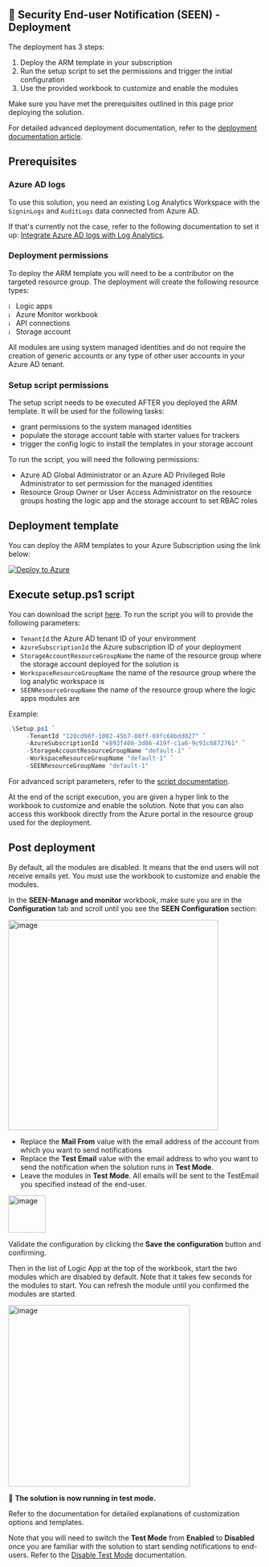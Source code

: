 ## 👀 Security End-user Notification (SEEN) - Deployment

The deployment has 3 steps:

1. Deploy the ARM template in your subscription
2. Run the setup script to set the permissions and trigger the initial configuration
3. Use the provided workbook to customize and enable the modules

Make sure you have met the prerequisites outlined in this page prior deploying the solution. 

For detailed advanced deployment documentation, refer to the [deployment documentation article](/docs/deployment.md).

## Prerequisites

### Azure AD logs

To use this solution, you need an existing Log Analytics Workspace with the `SigninLogs` and `AuditLogs` data connected from Azure AD.

If that's currently not the case, refer to the following documentation to set it up: [Integrate Azure AD logs with Log Analytics](https://learn.microsoft.com/azure/active-directory/reports-monitoring/howto-integrate-activity-logs-with-log-analytics).

### Deployment permissions

To deploy the ARM template you will need to be a contributor on the targeted resource group. The deployment will create the following resource types:

<img width="11" alt="image" src=https://user-images.githubusercontent.com/22434561/224331040-c33e21ed-dbe7-4399-900b-907d7dc339df.png> Logic apps   
<img width="11" alt="image" src="https://user-images.githubusercontent.com/22434561/227536235-629f4e81-9b8d-46e4-bd91-10b3e6861146.png"> Azure Monitor workbook   
<img width="11" alt="image" src=https://user-images.githubusercontent.com/22434561/224331104-e95a32cf-34ee-40e7-b7ed-e026bfbbf105.png> API connections   
<img width="11" alt="image" src=https://user-images.githubusercontent.com/22434561/224331172-5c9c68c0-7ff4-41d9-92a9-d60129808f24.png> Storage account

All modules are using system managed identities and do not require the creation of generic accounts or any type of other user accounts in your Azure AD tenant.

### Setup script permissions

The setup script needs to be executed AFTER you deployed the ARM template. It will be used for the following tasks:
- grant permissions to the system managed identities
- populate the storage account table with starter values for trackers
- trigger the config logic to install the templates in your storage account

To run the script, you will need the following permissions:
- Azure AD Global Administrator or an Azure AD Privileged Role Administrator to set permission for the managed identities
- Resource Group Owner or User Access Administrator on the resource groups hosting the logic app and the storage account to set RBAC roles

## Deployment template

You can deploy the ARM templates to your Azure Subscription using the link below:

[![Deploy to Azure](https://aka.ms/deploytoazurebutton)](https://aka.ms/seendeploy)

## Execute setup.ps1 script

You can download the script [here](https://raw.githubusercontent.com/piaudonn/SecurityNotifications/main/deploy/setup.ps1).
To run the script you will to provide the following parameters:

- `TenantId` the Azure AD tenant ID of your environment
- `AzureSubscriptionId` the Azure subscription ID of your deployment 
- `StorageAccountResourceGroupName` the name of the resource group where the storage account deployed for the solution is
- `WorkspaceResourceGroupName` the name of the resource group where the log analytic workspace is
- `SEENResourceGroupName` the name of the resource group where the logic apps modules are

Example:

```powershell
.\Setup.ps1 `
     -TenantId "120cd98f-1002-45b7-80ff-69fc68bdd027" `
     -AzureSubscriptionId "e893f408-3d86-419f-c1a6-9c91c6872761" `
     -StorageAccountResourceGroupName "default-1" `
     -WorkspaceResourceGroupName "default-1" `
     -SEENResourceGroupName "default-1"
```

For advanced script parameters, refer to the [script documentation](/docs/setupscript.md).

At the end of the script execution, you are given a hyper link to the workbook to customize and enable the solution. Note that you can also access this workbook directly from the Azure portal in the resource group used for the deployment.

## Post deployment

By default, all the modules are disabled. It means that the end users will not receive emails yet. You must use the workbook to customize and enable the modules.

In the **SEEN-Manage and monitor** workbook, make sure you are in the **Configuration** tab and scroll until you see the **SEEN Configuration** section:

<img width="418" alt="image" src="https://user-images.githubusercontent.com/22434561/227535554-6fd33505-147b-4372-bc40-dd8e8ce7e11d.png">

- Replace the **Mail From** value with the email address of the account from which you want to send notifications
- Replace the **Test Email** value with the email address to who you want to send the notification when the solution runs in **Test Mode**.
- Leave the modules in **Test Mode**. All emails will be sent to the TestEmail you specified instead of the end-user.

<img width="74" alt="image" src="https://user-images.githubusercontent.com/22434561/227535697-6c5875d6-d153-4eb6-b7c7-49ddcd9f9112.png">

Validate the configuration by clicking the **Save the configuration** button and confirming.

Then in the list of Logic App at the top of the workbook, start the two modules which are disabled by default. Note that it takes few seconds for the modules to start. You can refresh the module until you confirmed the modules are started.

<img width="361" alt="image" src="https://user-images.githubusercontent.com/22434561/227535860-61eb56b0-d5f2-4d6a-bffb-a006beea80f0.png">


👏 **The solution is now running in test mode.**

Refer to the documentation for detailed explanations of customization options and templates.

Note that you will need to switch the **Test Mode** from **Enabled** to **Disabled** once you are familiar with the solution to start sending notifications to end-users. Refer to the [Disable Test Mode](/docs/faq.md) documentation.


